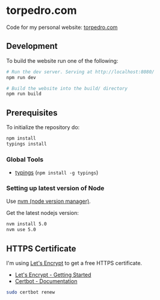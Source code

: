 # torpedro.com

Code for my personal website: [torpedro.com](http://torpedro.com/)

## Development

To build the website run one of the following:

```bash
# Run the dev server. Serving at http://localhost:8080/
npm run dev

# Build the website into the build/ directory
npm run build
```

## Prerequisites

To initialize the repository do:

```bash
npm install
typings install
```

### Global Tools

 * [typings](https://github.com/typings/typings) (`npm install -g typings`)

### Setting up latest version of Node

Use [nvm (node version manager)](https://github.com/creationix/nvm).

Get the latest nodejs version:

```bash
nvm install 5.0
nvm use 5.0
```

## HTTPS Certificate

I'm using [Let's Encrypt](https://letsencrypt.org/) to get a free HTTPS certificate.

 * [Let's Encrypt - Getting Started](https://letsencrypt.org/getting-started/)
 * [Certbot - Documentation](https://certbot.eff.org/)
 
```bash
sudo certbot renew
```
